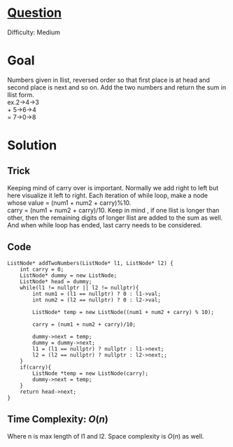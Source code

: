 # [Question](https://leetcode.com/problems/add-two-numbers)
Difficulty: Medium 
# Goal
Numbers given in llist, reversed order so that first place is at head and second place is next and so on. Add the two numbers and return the sum in llist form.    
ex.2->4->3  
\+   5->6->4  
 = 7->0->8
# Solution
## Trick
Keeping mind of carry over is important.
Normally we add right to left but here visualize it left to right.
Each iteration of while loop, make a node whose value = (num1 + num2 + carry)%10.  
carry = (num1 + num2 + carry)/10.
Keep in mind , if one llist is longer than other, then the remaining digits of longer llist are added to the sum as well. And when while loop has ended, last carry needs to be considered.
## Code
```
ListNode* addTwoNumbers(ListNode* l1, ListNode* l2) {
    int carry = 0;
    ListNode* dummy = new ListNode;
    ListNode* head = dummy;
    while(l1 != nullptr || l2 != nullptr){
        int num1 = (l1 == nullptr) ? 0 : l1->val;
        int num2 = (l2 == nullptr) ? 0 : l2->val;
            
        ListNode* temp = new ListNode((num1 + num2 + carry) % 10);
        
        carry = (num1 + num2 + carry)/10;

        dummy->next = temp;
        dummy = dummy->next;
        l1 = (l1 == nullptr) ? nullptr : l1->next;
        l2 = (l2 == nullptr) ? nullptr : l2->next;;
    }
    if(carry){
        ListNode *temp = new ListNode(carry);
        dummy->next = temp;
    }
    return head->next;
}
```
## Time Complexity: $O(n)$
Where n is max length of l1 and l2. Space complexity is $O(n)$ as well.